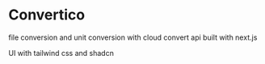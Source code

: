 # Convertico

file conversion and unit conversion with cloud convert api built with next.js

UI with tailwind css and shadcn
